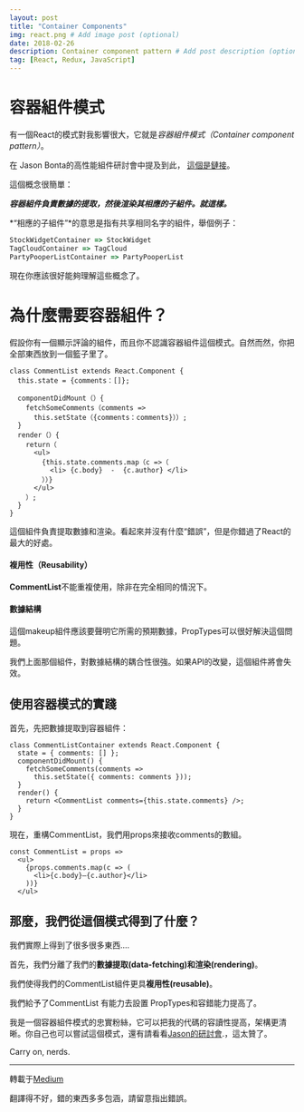 ```yaml
---
layout: post
title: "Container Components"
img: react.png # Add image post (optional)
date: 2018-02-26
description: Container component pattern # Add post description (optional)
tag: [React, Redux, JavaScript]
---
```

# 容器組件模式

有一個React的模式對我影響很大，它就是*容器組件模式（Container component pattern）*。

在 Jason Bonta的高性能組件研討會中提及到此， [這個是鏈接](https://www.youtube.com/watch?v=KYzlpRvWZ6c&t=1351)。



這個概念很簡單：

***容器組件負責數據的提取，然後渲染其相應的子組件。就這樣。***

*“相應的子組件”*的意思是指有共享相同名字的組件，舉個例子：

```javascript
StockWidgetContainer => StockWidget
TagCloudContainer => TagCloud
PartyPooperListContainer => PartyPooperList
```

現在你應該很好能夠理解這些概念了。

# 為什麼需要容器組件？

假設你有一個顯示評論的組件，而且你不認識容器組件這個模式。自然而然，你把全部東西放到一個籃子里了。

```react
class CommentList extends React.Component { 
  this.state = {comments：[]}; 

  componentDidMount（）{ 
    fetchSomeComments（comments => 
      this.setState（{comments：comments}））; 
  }
  render（）{ 
    return（
      <ul> 
        {this.state.comments.map（c =>（
          <li> {c.body}  -  {c.author} </li> 
        ））} 
      </ul> 
    ）; 
  } 
}
```

這個組件負責提取數據和渲染。看起來并沒有什麼“錯誤”，但是你錯過了React的最大的好處。



#### 複用性（Reusability）

**CommentList**不能重複使用，除非在完全相同的情況下。



#### 數據結構

這個makeup組件應該要聲明它所需的預期數據，PropTypes可以很好解決這個問題。

我們上面那個組件，對數據結構的耦合性很強。如果API的改變，這個組件將會失效。



## 使用容器模式的實踐

首先，先把數據提取到容器組件：

```react
class CommentListContainer extends React.Component {
  state = { comments: [] };
  componentDidMount() {
    fetchSomeComments(comments =>
      this.setState({ comments: comments }));
  }
  render() {
    return <CommentList comments={this.state.comments} />;
  }
}
```

現在，重構CommentList，我們用props來接收comments的數組。

```react
const CommentList = props =>
  <ul>
    {props.comments.map(c => (
      <li>{c.body}—{c.author}</li>
    ))}
  </ul>
```



## 那麼，我們從這個模式得到了什麼？

我們實際上得到了很多很多東西....

首先，我們分離了我們的**數據提取(data-fetching)**和**渲染(rendering)**。

我們使得我們的CommentList組件更具**複用性(reusable)**。

我們給予了CommentList 有能力去設置 PropTypes和容錯能力提高了。

我是一個容器組件模式的忠實粉絲，它可以把我的代碼的容讀性提高，架構更清晰。你自己也可以嘗試這個模式，還有請看看[Jason的研討會](https://www.youtube.com/watch?v=KYzlpRvWZ6c).，這太贊了。

Carry on, nerds.

--------------------------------------------------

轉載于[Medium](https://medium.com/@learnreact/container-components-c0e67432e005)

翻譯得不好，錯的東西多多包涵，請留意指出錯誤。